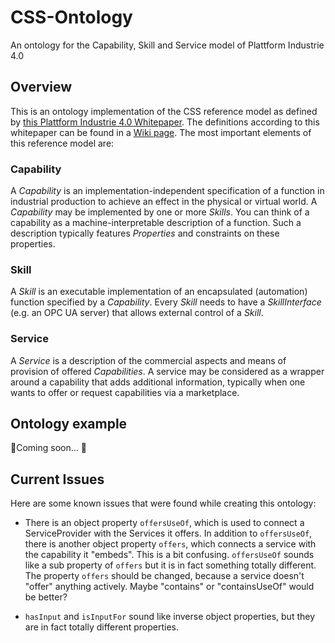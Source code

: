 # CSS-Ontology
An ontology for the Capability, Skill and Service model of Plattform Industrie 4.0

## Overview
This is an ontology implementation of the CSS reference model as defined by [this Plattform Industrie 4.0 Whitepaper](https://www.plattform-i40.de/IP/Redaktion/DE/Downloads/Publikation/CapabilitiesSkillsServices.html). The definitions according to this whitepaper can be found in a [Wiki page](https://github.com/hsu-aut/css-ontology/wiki/Definitions). The most important elements of this reference model are:

### Capability
A *Capability* is an implementation-independent specification of a function in industrial production to achieve an effect in the physical or virtual world. A *Capability* may be implemented by one or more *Skills*.
You can think of a capability as a machine-interpretable description of a function. Such a description typically features *Properties* and constraints on these properties.

### Skill
A *Skill* is an executable implementation of an encapsulated (automation) function specified by a *Capability*. Every *Skill* needs to have a *SkillInterface* (e.g. an OPC UA server) that allows external control of a *Skill*.

### Service
A *Service* is a description of the commercial aspects and means of provision of offered *Capabilities*. A service may be considered as a wrapper around a capability that adds additional information, typically when one wants to offer or request capabilities via a marketplace.


###

## Ontology example
:construction:Coming soon... :construction:

## Current Issues
Here are some known issues that were found while creating this ontology:
- There is an object property `offersUseOf`, which is used to connect a ServiceProvider with the Services it offers. In addition to `offersUseOf`, there is another object property `offers`, which connects a service with the capability it "embeds". This is a bit confusing. `offersUseOf` sounds like a sub property of `offers` but it is in fact something totally different.
The property `offers` should be changed, because a service doesn't "offer" anything actively. Maybe "contains" or "containsUseOf" would be better?

- `hasInput` and `isInputFor` sound like inverse object properties, but they are in fact totally different properties.

